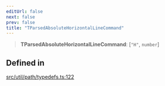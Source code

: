 ```yaml
---
editUrl: false
next: false
prev: false
title: "TParsedAbsoluteHorizontalLineCommand"
---
```


> **TParsedAbsoluteHorizontalLineCommand**: [`"H"`, `number`]

## Defined in

[src/util/path/typedefs.ts:122](https://github.com/fabricjs/fabric.js/blob/5c1240d8b4662e45868dd33f385f941de21c8e9c/src/util/path/typedefs.ts#L122)
